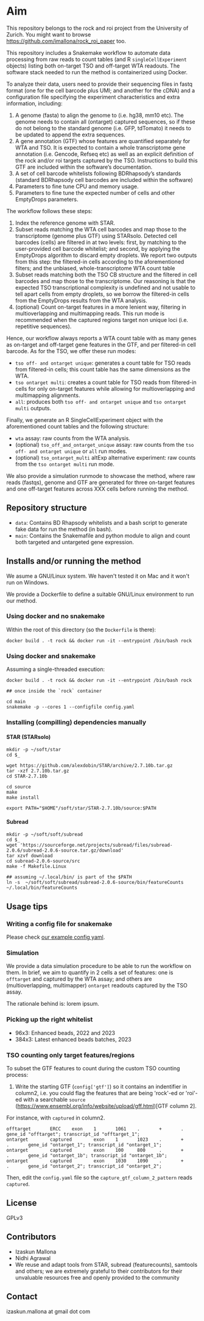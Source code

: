 # Aim

This repository belongs to the rock and roi project from the University of Zurich. You might want to browse https://github.com/imallona/rock_roi_paper too.

This repository includes a Snakemake workflow to automate data processing from raw reads to count tables (and R `singleCellExperiment` objects) listing both on-target TSO and off-target WTA readouts. The software stack needed to run the method is containerized using Docker.

To analyze their data, users need to provide their sequencing files in fastq format (one for the cell barcode plus UMI; and another for the cDNA) and a configuration file specifying the experiment characteristics and extra information, including:

1. A genome (fasta) to align the genome to (i.e. hg38, mm10 etc). The genome needs to contain all (ontarget) captured sequences, so if these do not belong to the standard genome (i.e. GFP, tdTomato) it needs to be updated to append the extra sequences.
2. A gene annotation (GTF) whose features are quantified separately for WTA and TSO. It is expected to contain a whole transcriptome gene annotation (i.e. Gencode, Refseq etc) as well as an explicit definition of the rock and/or roi targets captured by the TSO. Instructions to build this GTF are included within the software’s documentation.
3. A set of cell barcode whitelists following BDRhapsody’s standards (standard BDRhapsody cell barcodes are included within the software)
4. Parameters to fine tune CPU and memory usage.
5. Parameters to fine tune the expected number of cells and other EmptyDrops parameters.

The workflow follows these steps:

1. Index the reference genome with STAR.
2. Subset reads matching the WTA cell barcodes and map those to the transcriptome (genome plus GTF) using STARsolo. Detected cell barcodes (cells) are filtered in at two levels: first, by matching to the user-provided cell barcode whitelist; and second, by applying the EmptyDrops algorithm to discard empty droplets. We report two outputs from this step: the filtered-in cells according to the aforementioned filters; and the unbiased, whole-transcriptome WTA count table
3. Subset reads matching both the TSO CB structure and the filtered in cell barcodes and map those to the transcriptome. Our reasoning is that the expected TSO transcriptional complexity is undefined and not usable to tell apart cells from empty droplets, so we borrow the filtered-in cells from the EmptyDrops results from the WTA analysis.
4. (optional) Count on-target features in a more lenient way, filtering in multioverlapping and multimapping reads. This run mode is recommended when the captured regions target non unique loci (i.e. repetitive sequences).

Hence, our workflow always reports a WTA count table with as many genes as on-target and off-target gene features in the GTF, and per filtered-in cell barcode. As for the TSO, we offer these run modes:

- `tso off- and ontarget unique`: generates a count table for TSO reads from filtered-in cells; this count table has the same dimensions as the WTA.
- `tso ontarget multi`: creates a count table for TSO reads from filtered-in cells for only on-target features while allowing for multioverlapping and multimapping alignments.
- `all`: produces both `tso off- and ontarget unique` and `tso ontarget multi` outputs.

Finally, we generate an R SingleCellExperiment object with the aforementioned count tables and the following structure:
- `wta` assay: raw counts from the WTA analysis.
- (optional) `tso_off_and_ontarget_unique` assay: raw counts from the `tso off- and ontarget unique` or `all` run modes.
- (optional) `tso_ontarget_multi` altExp alternative experiment: raw counts from the `tso ontarget multi` run mode.

We also provide a simulation runmode to showcase the method, where raw reads (fastqs), genome and GTF are generated for three on-target features and one off-target features across XXX cells before running the method.

## Repository structure

- `data`: Contains BD Rhapsody whitelists and a bash script to generate fake data for run the method (in bash).
- `main`: Contains the Snakemafile and python module to align and count both targeted and untargeted gene expression.

## Installs and/or running the method

We asume a GNU/Linux system. We haven't tested it on Mac and it won't run on Windows.

We provide a Dockerfile to define a suitable GNU/Linux environment to run our method.

### Using docker and no snakemake

Within the root of this directory (so the `Dockerfile` is there):

```
docker build . -t rock && docker run -it --entrypoint /bin/bash rock
```

### Using docker and snakemake

Assuming a single-threaded execution:

```
docker build . -t rock && docker run -it --entrypoint /bin/bash rock

## once inside the `rock` container

cd main
snakemake -p --cores 1 --configfile config.yaml

```

### Installing (compilling) dependencies manually

#### STAR (STARsolo)

```
mkdir -p ~/soft/star
cd $_

wget https://github.com/alexdobin/STAR/archive/2.7.10b.tar.gz
tar -xzf 2.7.10b.tar.gz
cd STAR-2.7.10b

cd source
make
make install

export PATH="$HOME"/soft/star/STAR-2.7.10b/source:$PATH

```

#### Subread

```
mkdir -p ~/soft/soft/subread
cd $_
wget 'https://sourceforge.net/projects/subread/files/subread-2.0.6/subread-2.0.6-source.tar.gz/download' 
tar xzvf download 
cd subread-2.0.6-source/src 
make -f Makefile.Linux 

## assuming ~/.local/bin/ is part of the $PATH
ln -s  ~/soft/soft/subread/subread-2.0.6-source/bin/featureCounts ~/.local/bin/featureCounts
```

## Usage tips

### Writing a config file for snakemake

Please check [our example config yaml](./main/config.yaml).

### Simulation

We provide a data simulation procedure to be able to run the workflow on them. In brief, we aim to quantify in 2 cells a set of features: one is `offtarget` and captured by the WTA assay; and others are (multioverlapping, multimapper) `ontarget` readouts captured by the TSO assay.

The rationale behind is: lorem ipsum.

### Picking up the right whitelist

- 96x3: Enhanced beads, 2022 and 2023
- 384x3: Latest enhanced beads batches, 2023

### TSO counting only target features/regions

To subset the GTF features to count during the custom TSO counting process:

1. Write the starting GTF (`config['gtf']`) so it contains an indentifier in column2, i.e. you could flag the features that are being 'rock'-ed or 'roi'-ed with a searchable `source` (https://www.ensembl.org/info/website/upload/gff.html)[GTF column 2]. 

For instance, with `captured` in column2.

```
offtarget       ERCC    exon    1       1061    .       +       .       gene_id "offtarget"; transcript_id "offtarget_1";
ontarget        captured        exon    1       1023    .       +       .       gene_id "ontarget_1"; transcript_id "ontarget_1";
ontarget        captured        exon    100     800     .       +       .       gene_id "ontarget_1b"; transcript_id "ontarget_1b";
ontarget        captured        exon    1030    1090    .       +       .       gene_id "ontarget_2"; transcript_id "ontarget_2";
```

Then, edit the `config.yaml` file so the `capture_gtf_column_2_pattern` reads `captured`.

## License

GPLv3

## Contributors

- Izaskun Mallona 
- Nidhi Agrawal
- We reuse and adapt tools from STAR, subread (featurecounts), samtools and others; we are extremely grateful to their contributors for their unvaluable resources free and openly provided to the community

## Contact

izaskun.mallona at gmail dot com
